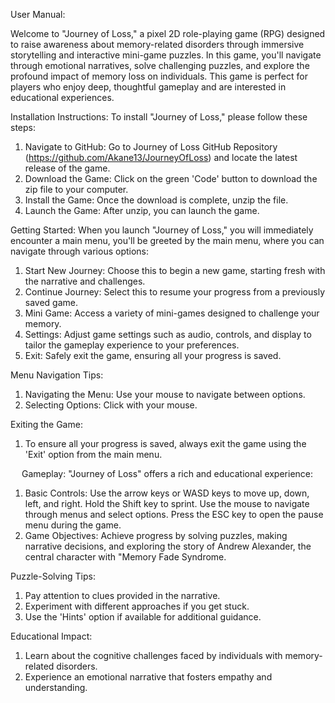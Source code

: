 User Manual:	

Welcome to "Journey of Loss," a pixel 2D role-playing game (RPG) designed to raise awareness about memory-related disorders through immersive storytelling and interactive mini-game puzzles. In this game, you'll navigate through emotional narratives, solve challenging puzzles, and explore the profound impact of memory loss on individuals. This game is perfect for players who enjoy deep, thoughtful gameplay and are interested in educational experiences.

Installation Instructions:
To install "Journey of Loss," please follow these steps:
1.	Navigate to GitHub: Go to Journey of Loss GitHub Repository  (https://github.com/Akane13/JourneyOfLoss)  and locate the latest release of the game.
2.	Download the Game: Click on the green 'Code' button to download the zip file to your computer.
3.	Install the Game: Once the download is complete, unzip the file.
4.	Launch the Game: After unzip, you can launch the game.

Getting Started:
When you launch "Journey of Loss," you will immediately encounter a main menu, you'll be greeted by the main menu, where you can navigate through various options:
1.	Start New Journey: Choose this to begin a new game, starting fresh with the narrative and challenges.
2.	Continue Journey: Select this to resume your progress from a previously saved game.
3.	Mini Game: Access a variety of mini-games designed to challenge your memory.
4.	Settings: Adjust game settings such as audio, controls, and display to tailor the gameplay experience to your preferences.
5.	Exit: Safely exit the game, ensuring all your progress is saved.

Menu Navigation Tips:
1.	Navigating the Menu: Use your mouse to navigate between options.
2.	Selecting Options: Click with your mouse.

Exiting the Game:
1.	To ensure all your progress is saved, always exit the game using the 'Exit' option from the main menu.

 
Gameplay:
"Journey of Loss" offers a rich and educational experience:
1.	Basic Controls: Use the arrow keys or WASD keys to move up, down, left, and right. Hold the Shift key to sprint. Use the mouse to navigate through menus and select options. Press the ESC key to open the pause menu during the game.
2.	Game Objectives: Achieve progress by solving puzzles, making narrative decisions, and exploring the story of Andrew Alexander, the central character with "Memory Fade Syndrome.

Puzzle-Solving Tips:
1.	Pay attention to clues provided in the narrative.
2.	Experiment with different approaches if you get stuck.
3.	Use the 'Hints' option if available for additional guidance.

Educational Impact:
1.	Learn about the cognitive challenges faced by individuals with memory-related disorders.
2.	Experience an emotional narrative that fosters empathy and understanding.
